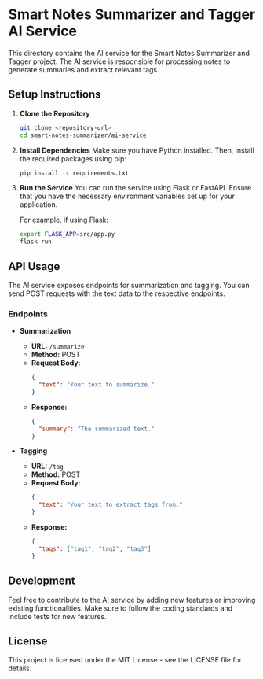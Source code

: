 # Smart Notes Summarizer and Tagger AI Service

This directory contains the AI service for the Smart Notes Summarizer and Tagger project. The AI service is responsible for processing notes to generate summaries and extract relevant tags.

## Setup Instructions

1. **Clone the Repository**
   ```bash
   git clone <repository-url>
   cd smart-notes-summarizer/ai-service
   ```

2. **Install Dependencies**
   Make sure you have Python installed. Then, install the required packages using pip:
   ```bash
   pip install -r requirements.txt
   ```

3. **Run the Service**
   You can run the service using Flask or FastAPI. Ensure that you have the necessary environment variables set up for your application.

   For example, if using Flask:
   ```bash
   export FLASK_APP=src/app.py
   flask run
   ```

## API Usage

The AI service exposes endpoints for summarization and tagging. You can send POST requests with the text data to the respective endpoints.

### Endpoints

- **Summarization**
  - **URL:** `/summarize`
  - **Method:** POST
  - **Request Body:** 
    ```json
    {
      "text": "Your text to summarize."
    }
    ```
  - **Response:** 
    ```json
    {
      "summary": "The summarized text."
    }
    ```

- **Tagging**
  - **URL:** `/tag`
  - **Method:** POST
  - **Request Body:** 
    ```json
    {
      "text": "Your text to extract tags from."
    }
    ```
  - **Response:** 
    ```json
    {
      "tags": ["tag1", "tag2", "tag3"]
    }
    ```

## Development

Feel free to contribute to the AI service by adding new features or improving existing functionalities. Make sure to follow the coding standards and include tests for new features.

## License

This project is licensed under the MIT License - see the LICENSE file for details.